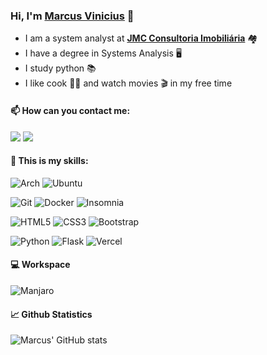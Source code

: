 ### Hi, I'm [Marcus Vinicius](https://github.com/marcusviniciuscote/) 👋

- I am a system analyst at [__JMC Consultoria Imobiliária__](https://www.jmcadm.com.br/) 🏘️
- I have a degree in Systems Analysis 🖥️
- I study python 📚
- I like cook 👨‍🍳 and watch movies 🎬 in my free time

#### 📫 How can you contact me:

<a href="https://www.linkedin.com/in/marcusviniciuscote/"><img src="https://img.shields.io/badge/LinkedIn-0077B5?style=for-the-badge&logo=linkedin&logoColor=white" /></a>
<a href="mailto:marcusvcteixeira@gmail.com?subject=[Github]%20Olá%20Marcus%20Vinićius"><img src="https://img.shields.io/badge/Gmail-D14836?style=for-the-badge&logo=gmail&logoColor=white" /></a>

#### 📝 This is my skills:

![Arch](https://img.shields.io/badge/Arch%20Linux-1793D1?logo=arch-linux&logoColor=fff&style=for-the-badge)
![Ubuntu](https://img.shields.io/badge/Ubuntu-E95420?style=for-the-badge&logo=ubuntu&logoColor=white)

![Git](https://img.shields.io/badge/git-%23F05033.svg?style=for-the-badge&logo=git&logoColor=white)
![Docker](https://img.shields.io/badge/docker-%230db7ed.svg?style=for-the-badge&logo=docker&logoColor=white)
![Insomnia](https://img.shields.io/badge/Insomnia-black?style=for-the-badge&logo=insomnia&logoColor=5849BE)

![HTML5](https://img.shields.io/badge/html5-%23E34F26.svg?style=for-the-badge&logo=html5&logoColor=white)
![CSS3](https://img.shields.io/badge/css3-%231572B6.svg?style=for-the-badge&logo=css3&logoColor=white)
![Bootstrap](https://img.shields.io/badge/bootstrap-%238511FA.svg?style=for-the-badge&logo=bootstrap&logoColor=white)

![Python](https://img.shields.io/badge/python-3670A0?style=for-the-badge&logo=python&logoColor=ffdd54)
![Flask](https://img.shields.io/badge/flask-%23000.svg?style=for-the-badge&logo=flask&logoColor=white)
![Vercel](https://img.shields.io/badge/vercel-%23000000.svg?style=for-the-badge&logo=vercel&logoColor=white)
<!-- ![Django](https://img.shields.io/badge/django-%23092E20.svg?style=for-the-badge&logo=django&logoColor=white) -->

<!-- ![Go](https://img.shields.io/badge/go-%2300ADD8.svg?style=for-the-badge&logo=go&logoColor=white) -->
<!-- ![Shell Script](https://img.shields.io/badge/shell_script-%23121011.svg?style=for-the-badge&logo=gnu-bash&logoColor=white) -->
<!-- ![JavaScript](https://img.shields.io/badge/javascript-%23323330.svg?style=for-the-badge&logo=javascript&logoColor=%23F7DF1E) -->

#### 💻 Workspace

![Manjaro](https://img.shields.io/badge/Manjaro-35BF5C?style=for-the-badge&logo=Manjaro&logoColor=white)

#### 📈 Github Statistics

![Marcus' GitHub stats](https://github-readme-stats.vercel.app/api?username=marcusviniciuscote&count_private=true&show_icons=true&theme=radical)
